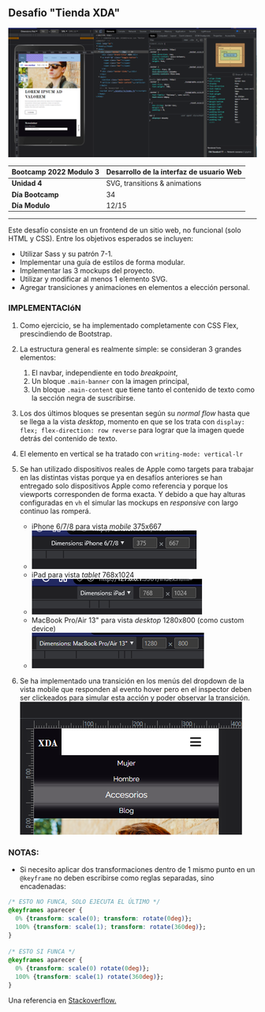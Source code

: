 ## Desafio "Tienda XDA"
![presentacion][0]

|Bootcamp 2022 Modulo 3|Desarrollo de la interfaz de usuario Web|
|----|-----|
|**Unidad 4**|SVG, transitions & animations|
|**Día Bootcamp**|34|
|**Día Modulo**|12/15|

<hr>

Este desafío consiste en un frontend de un sitio web, no funcional (solo HTML y CSS). Entre los objetivos esperados se incluyen:
- Utilizar Sass y su patrón 7-1.
- Implementar una guía de estilos de forma modular. 
- Implementar las 3 mockups del proyecto.
- Utilizar y modificar al menos 1 elemento SVG.
- Agregar transiciones y animaciones en elementos a elección personal.

### IMPLEMENTACIóN

1. Como ejercicio, se ha implementado completamente con CSS Flex, prescindiendo de Bootstrap.
2. La estructura general es realmente simple: se consideran 3 grandes elementos: 
   1. El navbar, independiente en todo *breakpoint*,
   2. Un bloque `.main-banner` con la imagen principal, 
   3. Un bloque `.main-content` que tiene tanto el contenido de texto como la sección negra de suscribirse. 
3. Los dos últimos bloques se presentan según su *normal flow* hasta que se llega a la vista *desktop*, momento en que se los trata con `display: flex; flex-direction: row reverse` para lograr que la imagen quede detrás del contenido de texto. 
4. El elemento en vertical se ha tratado con `writing-mode: vertical-lr`
5. Se han utilizado dispositivos reales de Apple como targets para trabajar en las distintas vistas porque ya en desafíos anteriores se han entregado solo dispositivos Apple como referencia y porque los viewports corresponden de forma exacta. Y debido a que hay alturas configuradas en `vh` el simular las mockups en *responsive* con largo continuo las romperá. 
   - iPhone 6/7/8 para vista *mobile* 375x667
   - ![screenshot1][1]
   - iPad para vista *tablet* 768x1024
   - ![screenshot2][2]
   - MacBook Pro/Air 13" para vista *desktop* 1280x800 (como custom device)
   - ![screenshot2][3]

6. Se ha implementado una transición en los menús del dropdown de la vista mobile que responden al evento hover pero en el inspector deben ser clickeados para simular esta acción y poder observar la transición.
![captura de proyecto][4]


### NOTAS:

- Si necesito aplicar dos transformaciones dentro de 1 mismo punto en un `@keyframe` no deben escribirse como reglas separadas, sino encadenadas: 

```css
/* ESTO NO FUNCA, SOLO EJECUTA EL ÚLTIMO */
@keyframes aparecer {
  0% {transform: scale(0); transform: rotate(0deg)};
  100% {transform: scale(1); transform: rotate(360deg)};
}

/* ESTO SI FUNCA */
@keyframes aparecer {
  0% {transform: scale(0) rotate(0deg)};
  100% {transform: scale(1) rotate(360deg)};
}
```

Una referencia en [Stackoverflow.][5]


[0]:./assets/img/presentacion.png
[1]:./assets/img/Screenshot2.png
[2]:./assets/img/Screenshot3.png
[3]:./assets/img/Screenshot4.png
[4]:./assets/img/Screenshot1.png
[5]:https://stackoverflow.com/questions/14384494/multiple-css-keyframe-animations-using-transform-property-not-working

<!--TODO Al definir layout final, afinar alineación vertical logo/toggle-button -->
<!--TODO Al definir layout final, afinar vh del hero-banner background -->
<!--TODO Al definir layout final, afinar margin-left de article / padding de suscribe -->
<!--TODO  #e3c7aa -->
<!--TODO  #ffe3be -->
<!--TODO  una animación entrete sería que el logo gire mientras crece hasta llegar a su posición y tamaño definido en el mockup -->
<!--TODO  se podría intentar una transición en el ul dropdown -->

<!--TODO  Mejorar botón con el svg de Bootstrap -->
<!--* MacBook Pro/Air 13" -->